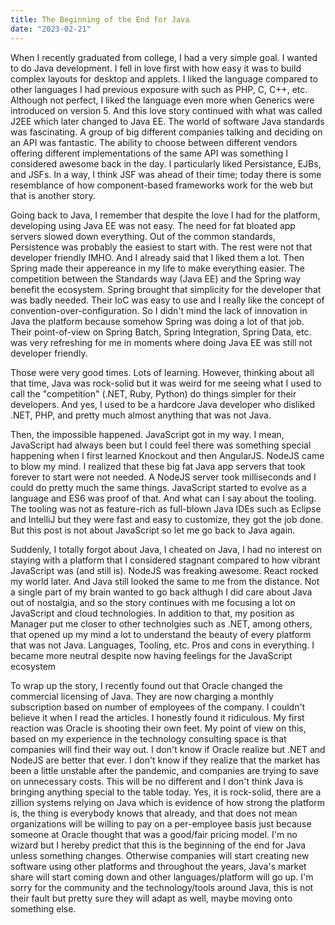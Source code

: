 ```yaml
---
title: The Beginning of the End for Java
date: "2023-02-21"
---
```


When I recently graduated from college, I had a very simple goal. I wanted to do Java development. I fell in love first with how easy it was to build complex layouts for desktop and applets. I liked the language compared to other languages I had previous exposure with such as PHP, C, C++, etc.  Although not perfect, I liked the language even more when Generics were introduced on version 5. And this love story continued with what was called J2EE which later changed to Java EE. The world of software Java standards was fascinating. A group of big different companies talking and deciding on an API was fantastic. The ability to choose between different vendors offering different implementations of the same API was something I considered awesome back in the day. I particularly liked Persistance, EJBs, and JSFs. In a way, I think JSF was ahead of their time; today there is some resemblance of how component-based frameworks work for the web but that is another story.

Going back to Java, I remember that despite the love I had for the platform, developing using Java EE was not easy. The need for fat bloated app servers slowed down everything. Out of the common standards, Persistence was probably the easiest to start with. The rest were not that developer friendly IMHO. And I already said that I liked them a lot. Then Spring made their appereance in my life to make everything easier. The competition between the Standards way (Java EE) and the Spring way benefit the ecosystem. Spring brought that simplicity for the developer that was badly needed. Their IoC was easy to use and I really like the concept of convention-over-configuration. So I didn't mind the lack of innovation in Java the platform because somehow Spring was doing a lot of that job. Their point-of-view on Spring Batch, Spring Integration, Spring Data, etc. was very refreshing for me in moments where doing Java EE was still not developer friendly.

Those were very good times. Lots of learning. However, thinking about all that time, Java was rock-solid but it was weird for me seeing what I used to call the "competition" (.NET, Ruby, Python) do things simpler for their developers. And yes, I used to be a hardcore Java developer who disliked .NET, PHP, and pretty much almost anything that was not Java.

Then, the impossible happened. JavaScript got in my way. I mean, JavaScript had always been but I could feel there was something special happening when I first learned Knockout and then AngularJS. NodeJS came to blow my mind. I realized that these big fat Java app servers that took forever to start were not needed. A NodeJS server took milliseconds and I could do pretty much the same things. JavaScript started to evolve as a language and ES6 was proof of that. And what can I say about the tooling. The tooling was not as feature-rich as full-blown Java IDEs such as Eclipse and IntelliJ but they were fast and easy to customize, they got the job done. But this post is not about JavaScript so let me go back to Java again.

Suddenly, I totally forgot about Java, I cheated on Java, I had no interest on staying with a platform that I considered stagnant compared to how vibrant JavaScript was (and still is). NodeJS was freaking awesome. React rocked my world later. And Java still looked the same to me from the distance. Not a single part of my brain wanted to go back althugh I did care about Java out of nostalgia, and so the story continues with me focusing a lot on JavaScript and cloud technologies. In addition to that, my position as Manager put me closer to other technolgies such as .NET, among others, that opened up my mind a lot to understand the beauty of every platform that was not Java. Languages, Tooling, etc. Pros and cons in everything. I became more neutral despite now having feelings for the JavaScript ecosystem

To wrap up the story, I recently found out that Oracle changed the commercial licensing of Java. They are now charging a monthly subscription based on number of employees of the company. I couldn't believe it when I read the articles. I honestly found it ridiculous. My first reaction was Oracle is shooting their own feet. My point of view on this, based on my experience in the technology consulting space is that companies will find their way out. I don't know if Oracle realize but .NET and NodeJS are better that ever. I don't know if they realize that the market has been a little unstable after the pandemic, and companies are trying to save on unnecessary costs. This will be no different and I don't think Java is bringing anything special to the table today. Yes, it is rock-solid, there are a zillion systems relying on Java which is evidence of how strong the platform is, the thing is everybody knows that already, and that does not mean organizations will be willing to pay on a per-employee basis just because someone at Oracle thought that was a good/fair pricing model. I'm no wizard but I hereby predict that this is the beginning of the end for Java unless something changes. Otherwise companies will start creating new software using other platforms and throughout the years, Java's market share will start coming down and other languages/platform will go up. I'm sorry for the community and the technology/tools around Java, this is not their fault but pretty sure they will adapt as well, maybe moving onto something else. 